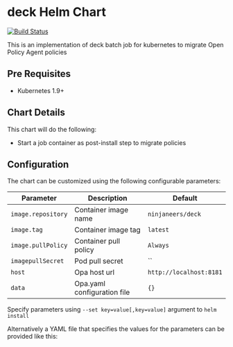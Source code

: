 # deck Helm Chart

[![Build Status](https://travis-ci.org/ninjaneers-team/deck.svg?branch=master)](https://travis-ci.org/ninjaneers-team/deck)

This is an implementation of deck batch job for kubernetes to migrate Open Policy Agent policies

## Pre Requisites
* Kubernetes 1.9+

## Chart Details
This chart will do the following:
* Start a job container as post-install step to migrate policies 

## Configuration

The chart can be customized using the following configurable parameters:

| Parameter                       | Description                                                     | Default                      |
| ------------------------------- | ----------------------------------------------------------------| -----------------------------|
| `image.repository`              | Container image name                                  | `ninjaneers/deck` |
| `image.tag`                     | Container image tag                                   | `latest`                    |
| `image.pullPolicy`              | Container pull policy                                 | `Always`                     |
| `imagepullSecret`              | Pod pull secret                                       | ``                     |
| `host`                  | Opa host url                                         | `http://localhost:8181`                  |
| `data`           | Opa.yaml configuration file        | `{}`                         |

Specify parameters using `--set key=value[,key=value]` argument to `helm install`

Alternatively a YAML file that specifies the values for the parameters can be provided like this:
